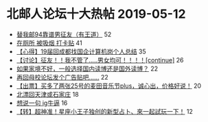 # 北邮人论坛十大热帖 2019-05-12

- [替我邮94靠谱男征友（有王道）](https://bbs.byr.cn/article/Friends/1924146) 52
- [在厕所 被吸烟 打卡贴](https://bbs.byr.cn/article/Talking/6119983) 41
- [【心得】19届回成都找国企计算机岗个人总结](https://bbs.byr.cn/article/Job/2031554) 35
- [【讨论】征友！！我不管了.....男女均可！！！！[continue]](https://bbs.byr.cn/article/Feeling/3110661) 26
- [如果家境不好，一般选择国内读博还是国外读博？](https://bbs.byr.cn/article/GoAbroad/364185) 22
- [再回母校论坛发个广告贴吧……](https://bbs.byr.cn/article/NetLiterature/27053) 22
- [【出票】买多了两张25号的麦田音乐节plus，诚心出，价格好说！](https://bbs.byr.cn/article/SuperStar/96384) 20
- [北漂回天津或石家庄](https://bbs.byr.cn/article/WorkLife/1122674) 18
- [想说一句 ig牛逼](https://bbs.byr.cn/article/LOL/27607) 16
- [【转】超神准！星座小王子独创的新型占卜、來一起試玩一下！](https://bbs.byr.cn/article/Constellations/326533) 12


